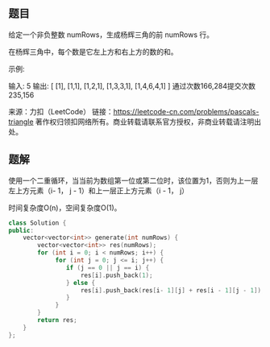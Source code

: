 ## 题目

给定一个非负整数 numRows，生成杨辉三角的前 numRows 行。



在杨辉三角中，每个数是它左上方和右上方的数的和。

示例:

输入: 5
输出:
[
     [1],
    [1,1],
   [1,2,1],
  [1,3,3,1],
 [1,4,6,4,1]
]
通过次数166,284提交次数235,156

来源：力扣（LeetCode）
链接：https://leetcode-cn.com/problems/pascals-triangle
著作权归领扣网络所有。商业转载请联系官方授权，非商业转载请注明出处。

## 题解

使用一个二重循环，当当前为数组第一位或第二位时，该位置为1，否则为上一层左上方元素（i- 1， j - 1）和上一层正上方元素（i - 1， j）

时间复杂度O(n)，空间复杂度O(1)。

```c++
class Solution {
public:
    vector<vector<int>> generate(int numRows) {
        vector<vector<int>> res(numRows);
        for (int i = 0; i < numRows; i++) {
             for (int j = 0; j <= i; j++) {
                if (j == 0 || j == i) {
                    res[i].push_back(1);
                } else {
                    res[i].push_back(res[i- 1][j] + res[i - 1][j - 1]);
                }
             }
        }
        return res;
    }
};
```


